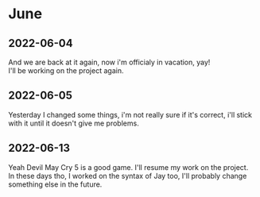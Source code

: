 # June

## 2022-06-04

And we are back at it again, now i'm officialy in vacation, yay!  
I'll be working on the project again.

## 2022-06-05

Yesterday I changed some things, i'm not really sure if it's correct, i'll stick with it until it doesn't give me problems.

## 2022-06-13

Yeah Devil May Cry 5 is a good game. I'll resume my work on the project.  
In these days tho, I worked on the syntax of Jay too, I'll probably change something else in the future.
